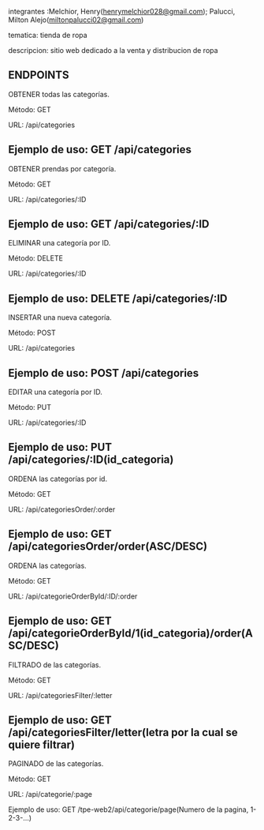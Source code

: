 integrantes :Melchior, Henry(henrymelchior028@gmail.com); Palucci, Milton Alejo(miltonpalucci02@gmail.com)

tematica: tienda de ropa

descripcion: sitio web dedicado a la venta y distribucion de ropa 

ENDPOINTS
------------------------------------------------
OBTENER todas las categorías.

Método: GET

URL: /api/categories

Ejemplo de uso: GET /api/categories
------------------------------------------------
OBTENER prendas por categoría.

Método: GET

URL: /api/categories/:ID

Ejemplo de uso: GET /api/categories/:ID
------------------------------------------------
ELIMINAR una categoría por ID.

Método: DELETE 

URL: /api/categories/:ID

Ejemplo de uso: DELETE /api/categories/:ID
------------------------------------------------
INSERTAR una nueva categoría.

Método: POST

URL: /api/categories

Ejemplo de uso: POST /api/categories
------------------------------------------------
EDITAR una categoría por ID.

Método: PUT

URL: /api/categories/:ID

Ejemplo de uso: PUT /api/categories/:ID(id_categoria)
------------------------------------------------
ORDENA las categorías por id.

Método: GET

URL: /api/categoriesOrder/:order

Ejemplo de uso: GET /api/categoriesOrder/order(ASC/DESC)
------------------------------------------------
ORDENA las categorías.

Método: GET

URL: /api/categorieOrderById/:ID/:order

Ejemplo de uso: GET /api/categorieOrderById/1(id_categoria)/order(ASC/DESC)
------------------------------------------------
FILTRADO de las categorías.

Método: GET

URL: /api/categoriesFilter/:letter

Ejemplo de uso: GET /api/categoriesFilter/letter(letra por la cual se quiere filtrar)
------------------------------------------------
PAGINADO de las categorías.

Método: GET

URL: /api/categorie/:page

Ejemplo de uso: GET /tpe-web2/api/categorie/page(Numero de la pagina, 1-2-3-...)